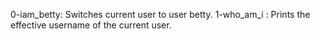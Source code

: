 0-iam_betty: Switches current user to user betty.
1-who_am_i : Prints the effective username of the current user.

